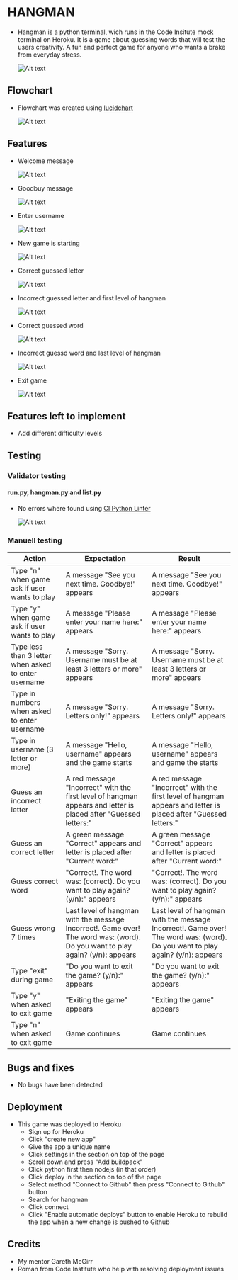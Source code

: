 # HANGMAN

* Hangman is a python terminal, wich runs in the Code Insitute mock terminal on Heroku.
It is a game about guessing words that will test the users creativity. A fun and perfect game for anyone who wants a brake from everyday stress. 

  ![Alt text](README-Images/README-Am_I_Responsive.png)

## Flowchart

* Flowchart was created using [lucidchart](https://www.lucidchart.com/pages/)

  ![Alt text](README-Images/README_flowchart.png)

## Features

* Welcome message

  ![Alt text](README-Images/README_welcome_message.png)

* Goodbuy message

  ![Alt text](README-Images/README_no_play.png)

* Enter username

  ![Alt text](README-Images/README_username.png)

* New game is starting

  ![Alt text](README-Images/README_game_is_starting.png)

* Correct guessed letter

  ![Alt text](README-Images/README_Correct_guessed_letter.png)

* Incorrect guessed letter and first level of hangman

  ![Alt text](README-Images/README_Incorrect_guessed_letter.png)

* Correct guessed word

  ![Alt text](README-Images/README_Correct_guessed_word.png)

* Incorrect guessd word and last level of hangman

  ![Alt text](README-Images/README_Incorrect_guessed_word.png)

* Exit game

  ![Alt text](README-Images/README_exit_game.png)

## Features left to implement

* Add different difficulty levels

## Testing

### Validator testing 

#### run.py, hangman.py and list.py

* No errors where found using [CI Python Linter](https://pep8ci.herokuapp.com/#)

  ![Alt text](README-Images/README_python_validator.png)

### Manuell testing

| Action | Expectation| Result|
| --- | --- | --- |
| Type "n" when game ask if user wants to play | A message "See you next time. Goodbye!" appears | A message "See you next time. Goodbye!" appears |
| Type "y" when game ask if user wants to play | A message "Please enter your name here:" appears | A message "Please enter your name here:" appears |
| Type less than 3 letter when asked to enter username | A message "Sorry. Username must be at least 3 letters or more" appears | A message "Sorry. Username must be at least 3 letters or more" appears |
| Type in numbers when asked to enter username |  A message "Sorry. Letters only!" appears | A message "Sorry. Letters only!" appears |
| Type in username (3 letter or more) | A message "Hello, username" appears and the game starts | A message "Hello, username" appears and game the starts |
| Guess an incorrect letter | A red message "Incorrect" with the first level of hangman appears and letter is placed after "Guessed letters:" | A red message "Incorrect" with the first level of hangman appears and letter is placed after "Guessed letters:" |
| Guess an correct letter | A green message "Correct" appears and letter is placed after "Current word:" | A green message "Correct" appears and letter is placed after "Current word:" |
| Guess correct word | "Correct!. The word was: (correct). Do you want to play again? (y/n):" appears | "Correct!. The word was: (correct). Do you want to play again? (y/n):" appears |
| Guess wrong 7 times | Last level of hangman with the message Incorrect!. Game over! The word was: (word). Do you want to play again? (y/n): appears | Last level of hangman with the message Incorrect!. Game over! The word was: (word). Do you want to play again? (y/n): appears |
| Type "exit" during game | "Do you want to exit the game? (y/n):" appears | "Do you want to exit the game? (y/n):" appears |
| Type "y" when asked to exit game | "Exiting the game" appears | "Exiting the game" appears |
| Type "n" when asked to exit game | Game continues | Game continues |

## Bugs and fixes

* No bugs have been detected

## Deployment

* This game was deployed to Heroku
  * Sign up for Heroku
  * Click "create new app"
  * Give the app a unique name
  * Click settings in the section on top of the page
  * Scroll down and press "Add buildpack"
  * Click python first then nodejs (in that order)
  * Click deploy in the section on top of the page
  * Select method "Connect to Github" then press "Connect to Github" button 
  * Search for hangman
  * Click connect
  * Click "Enable automatic deploys" button to enable Heroku to rebuild the app when a new change is pushed to Github
  

## Credits

* My mentor Gareth McGirr
* Roman from Code Institute who help with resolving deployment issues